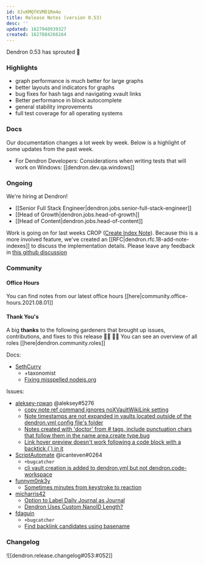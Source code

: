 ```yaml
---
id: XJvKMQfKVMD1Rm4o
title: Release Notes (version 0.53)
desc: ''
updated: 1627948939327
created: 1627884266164
---
```


Dendron 0.53 has sprouted  🌱

### Highlights

- graph performance is much better for large graphs
- better layouts and indicators for graphs
- bug fixes for hash tags and navigating xvault links
- Better performance in block autocomplete
- general stability improvements 
- full test coverage for all operating systems 

### Docs

Our documentation changes a lot week by week. Below is a highlight of some updates from the past week.

- For Dendron Developers: Considerations when writing tests that will work on Windows: [[dendron.dev.qa.windows]]

### Ongoing 

We're hiring at Dendron!
- [[Senior Full Stack Engineer|dendron.jobs.senior-full-stack-engineer]]
- [[Head of Growth|dendron.jobs.head-of-growth]]
- [[Head of Content|dendron.jobs.head-of-content]]

Work is going on for last weeks CROP ([Create Index Note](https://github.com/dendronhq/dendron/issues/603)).
Because this is a more involved feature, we've created an [[RFC|dendron.rfc.18-add-note-indexes]] to discuss the implementation details. Please leave any feedback in [this github discussion](https://github.com/dendronhq/dendron/discussions/1076)

### Community

#### Office Hours

You can find notes from our latest office hours [[here|community.office-hours.2021.08.01]]

#### Thank You's

A big **thanks** to the following gardeners that brought up issues, contributions, and fixes to this release :man_farmer: :woman_farmer: 
You can see an overview of all roles [[here|dendron.community.roles]]

Docs:
- [SethCurry](https://github.com/SethCurry)
  - +taxonomist 
  - [Fixing misspelled nodejs.org](https://github.com/dendronhq/dendron-site/pull/153)
    
Issues:
- [aleksey-rowan](https://github.com/aleksey-rowan) @aleksey#5276
  - [copy note ref command ignores noXVaultWikiLink setting](https://github.com/dendronhq/dendron/issues/1072)
  - [Note timestamps are not expanded in vaults located outside of the dendron.yml config file's folder](https://github.com/dendronhq/dendron/issues/1050)
  - [Notes created with 'doctor' from # tags, include punctuation chars that follow them in the name area.create type.bug](https://github.com/dendronhq/dendron/issues/1048)
  - [Link hover preview doesn't work following a code block with a backtick (`) in it](https://github.com/dendronhq/dendron/issues/1058)
- [ScriptAutomate](https://github.com/ScriptAutomate) @icanteven#0264
  - `+bugcatcher`
  - [cli vault creation is added to dendron.yml but not dendron.code-workspace](https://github.com/dendronhq/dendron/issues/1070)
- [funnym0nk3y](https://github.com/funnym0nk3y)
  - [Sometimes minutes from keystroke to reaction](https://github.com/dendronhq/dendron/issues/1068)
- [micharris42](https://github.com/micharris42)
  - [Option to Label Daily Journal as Journal](https://github.com/dendronhq/dendron/issues/1040)
  - [Dendron Uses Custom NanoID Length?](https://github.com/dendronhq/dendron/issues/1048)
- [fdaguin](https://github.com/fdaguin)
  - `+bugcatcher`
  - [Find backlink candidates using basename](https://github.com/dendronhq/dendron/issues/1059)

### Changelog
![[dendron.release.changelog#053:#052]]
